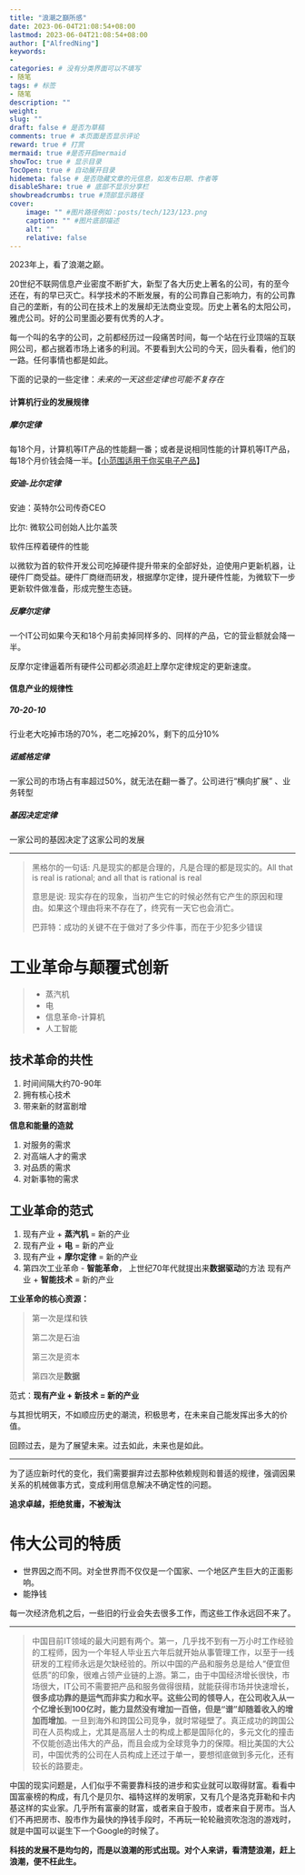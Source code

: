 ```yaml
---
title: "浪潮之巔所感"
date: 2023-06-04T21:08:54+08:00
lastmod: 2023-06-04T21:08:54+08:00
author: ["AlfredNing"]
keywords: 
- 
categories: # 没有分类界面可以不填写
- 随笔
tags: # 标签
- 随笔
description: ""
weight:
slug: ""
draft: false # 是否为草稿
comments: true # 本页面是否显示评论
reward: true # 打赏
mermaid: true #是否开启mermaid
showToc: true # 显示目录
TocOpen: true # 自动展开目录
hidemeta: false # 是否隐藏文章的元信息，如发布日期、作者等
disableShare: true # 底部不显示分享栏
showbreadcrumbs: true #顶部显示路径
cover:
    image: "" #图片路径例如：posts/tech/123/123.png
    caption: "" #图片底部描述
    alt: ""
    relative: false
---
```


2023年上，看了浪潮之巅。

20世纪不联网信息产业密度不断扩大，新型了各大历史上著名的公司，有的至今还在，有的早已灭亡。科学技术的不断发展，有的公司靠自己影响力，有的公司靠自己的垄断，有的公司在技术上的发展却无法商业变现。历史上著名的太阳公司，雅虎公司。好的公司里面必要有优秀的人才。

每一个叫的名字的公司，之前都经历过一段痛苦时间，每一个站在行业顶端的互联网公司，都占据着市场上诸多的利润。不要看到大公司的今天，回头看看，他们的一路。任何事情也都是如此。

下面的记录的一些定律：*未来的一天这些定律也可能不复存在*

#### 计算机行业的发展规律

##### 摩尔定律

每18个月，计算机等IT产品的性能翻一番；或者是说相同性能的计算机等IT产品，每18个月价钱会降一半。【<u>小范围适用于你买电子产品</u>】

##### 安迪-比尔定律

安迪：英特尔公司传奇CEO

比尔: 微软公司创始人比尔盖茨

软件压榨着硬件的性能

以微软为首的软件开发公司吃掉硬件提升带来的全部好处，迫使用户更新机器，让硬件厂商受益。硬件厂商继而研发，根据摩尔定律，提升硬件性能，为微软下一步更新软件做准备，形成完整生态链。

##### 反摩尔定律

一个IT公司如果今天和18个月前卖掉同样多的、同样的产品，它的营业额就会降一半。

反摩尔定律逼着所有硬件公司都必须追赶上摩尔定律规定的更新速度。

#### 信息产业的规律性

##### 70-20-10

行业老大吃掉市场的70%，老二吃掉20%，剩下的瓜分10%

##### 诺威格定律

一家公司的市场占有率超过50%，就无法在翻一番了。公司进行“横向扩展” 、业务转型

##### 基因决定定律

一家公司的基因决定了这家公司的发展

---

> 黑格尔的一句话: 凡是现实的都是合理的，凡是合理的都是现实的。All that is real is rational; and all that is rational is real
>
>  意思是说: 现实存在的现象，当初产生它的时候必然有它产生的原因和理由。如果这个理由将来不存在了，终究有一天它也会消亡。
>
> 巴菲特：成功的关键不在于做对了多少件事，而在于少犯多少错误



# 工业革命与颠覆式创新

> - 蒸汽机
> - 电
> - 信息革命-计算机
> - 人工智能

## 技术革命的共性

1. 时间间隔大约70-90年
2. 拥有核心技术
3. 带来新的财富剧增

**信息和能量的造就**

1. 对服务的需求
2. 对高端人才的需求
3. 对品质的需求
4. 对新事物的需求

## 工业革命的范式

1. 现有产业 + **蒸汽机** = 新的产业
2. 现有产业 + **电** = 新的产业
3. 现有产业 + **摩尔定律** = 新的产业
4. 第四次工业革命 - **智能革命**， 上世纪70年代就提出来**数据驱动**的方法
   现有产业 + **智能技术** = 新的产业

**工业革命的核心资源：**

> 第一次是煤和铁
>
> 第二次是石油
>
> 第三次是资本
>
> 第四次是**数据**

范式：**现有产业 + 新技术 = 新的产业**

与其担忧明天，不如顺应历史的潮流，积极思考，在未来自己能发挥出多大的价值。

回顾过去，是为了展望未来。过去如此，未来也是如此。

---

为了适应新时代的变化，我们需要摒弃过去那种依赖规则和普适的规律，强调因果关系的机械做事方式，变成利用信息解决不确定性的问题。

**追求卓越，拒绝贫庸，不被淘汰**

# 伟大公司的特质

- 世界因之而不同。对全世界而不仅仅是一个国家、一个地区产生巨大的正面影响。
- 能挣钱

每一次经济危机之后，一些旧的行业会失去很多工作，而这些工作永远回不来了。

---

> 中国目前IT领域的最大问题有两个。第一，几乎找不到有一万小时工作经验的工程师，因为一个年轻人毕业五六年后就开始从事管理工作，以至于一线研发的工程师永远是欠缺经验的。所以中国的产品和服务总是给人“便宜但低质”的印象，很难占领产业链的上游。第二，由于中国经济增长很快，市场很大，IT公司不需要把产品和服务做得很精，就能获得市场并快速增长，**很多成功靠的是运气而非实力和水平。这些公司的领导人，在公司收入从一个亿增长到100亿时，能力显然没有增加一百倍，但是“谱”却随着收入的增加而增加**。一旦到海外和跨国公司竞争，就时常碰壁了。真正成功的跨国公司在人员构成上，尤其是高层人士的构成上都是国际化的，多元文化的撞击不仅能创造出伟大的产品，而且会成为全球竞争力的保障。相比美国的大公司，中国优秀的公司在人员构成上还过于单一，要想彻底做到多元化，还有较长的路要走。

中国的现实问题是，人们似乎不需要靠科技的进步和实业就可以取得财富。看看中国富豪榜的构成，有几个是贝尔、福特这样的发明家，又有几个是洛克菲勒和卡内基这样的实业家。几乎所有富豪的财富，或者来自于股市，或者来自于房市。当人们不再把房市、股市作为最快的挣钱手段时，不再玩一轮轮融资吹泡泡的游戏时，就是中国可以诞生下一个Google的时候了。

**科技的发展不是均匀的，而是以浪潮的形式出现。对个人来讲，看清楚浪潮，赶上浪潮，便不枉此生。**
